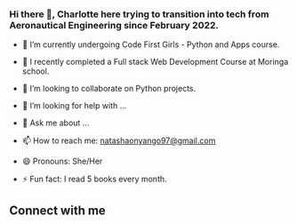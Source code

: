### Hi there 👋, Charlotte here trying to transition into tech from Aeronautical Engineering since February 2022. 

<!--
**Charlotte-Natasha/Charlotte-Natasha** is a ✨ _special_ ✨ repository because its `README.md` (this file) appears on your GitHub profile.

Here are some ideas to get you started: -->

- 📖 I’m currently undergoing Code First Girls - Python and Apps course.

- 🌱 I recently completed a Full stack Web Development Course at Moringa school. 

- 👯 I’m looking to collaborate on Python projects. 
- 🤔 I’m looking for help with ...
- 💬 Ask me about ...
- 📫 How to reach me: natashaonyango97@gmail.com
- 😄 Pronouns: She/Her
- ⚡ Fun fact: I read 5 books every month. 

## Connect with me 
